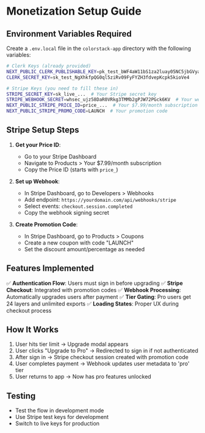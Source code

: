 # Monetization Setup Guide

## Environment Variables Required

Create a `.env.local` file in the `colorstack-app` directory with the following variables:

```bash
# Clerk Keys (already provided)
NEXT_PUBLIC_CLERK_PUBLISHABLE_KEY=pk_test_bWF4aW11bS1za2luay05NC5jbGVyay5hY2NvdW50cy5kZXYk
CLERK_SECRET_KEY=sk_test_NgXhkfpQG0ql5ziRv09FyFYZH3fdvepKcpk5kioVe4

# Stripe Keys (you need to fill these in)
STRIPE_SECRET_KEY=sk_live_...  # Your Stripe secret key
STRIPE_WEBHOOK_SECRET=whsec_ujz58DaR0VRkg3TMMb2gPJW72PGck6KV  # Your webhook secret
NEXT_PUBLIC_STRIPE_PRICE_ID=price_...  # Your $7.99/month subscription price ID
NEXT_PUBLIC_STRIPE_PROMO_CODE=LAUNCH  # Your promotion code
```

## Stripe Setup Steps

1. **Get your Price ID**: 
   - Go to your Stripe Dashboard
   - Navigate to Products > Your $7.99/month subscription
   - Copy the Price ID (starts with `price_`)

2. **Set up Webhook**:
   - In Stripe Dashboard, go to Developers > Webhooks
   - Add endpoint: `https://yourdomain.com/api/webhooks/stripe`
   - Select events: `checkout.session.completed`
   - Copy the webhook signing secret

3. **Create Promotion Code**:
   - In Stripe Dashboard, go to Products > Coupons
   - Create a new coupon with code "LAUNCH"
   - Set the discount amount/percentage as needed

## Features Implemented

✅ **Authentication Flow**: Users must sign in before upgrading
✅ **Stripe Checkout**: Integrated with promotion codes
✅ **Webhook Processing**: Automatically upgrades users after payment
✅ **Tier Gating**: Pro users get 24 layers and unlimited exports
✅ **Loading States**: Proper UX during checkout process

## How It Works

1. User hits tier limit → Upgrade modal appears
2. User clicks "Upgrade to Pro" → Redirected to sign in if not authenticated
3. After sign in → Stripe checkout session created with promotion code
4. User completes payment → Webhook updates user metadata to 'pro' tier
5. User returns to app → Now has pro features unlocked

## Testing

- Test the flow in development mode
- Use Stripe test keys for development
- Switch to live keys for production
